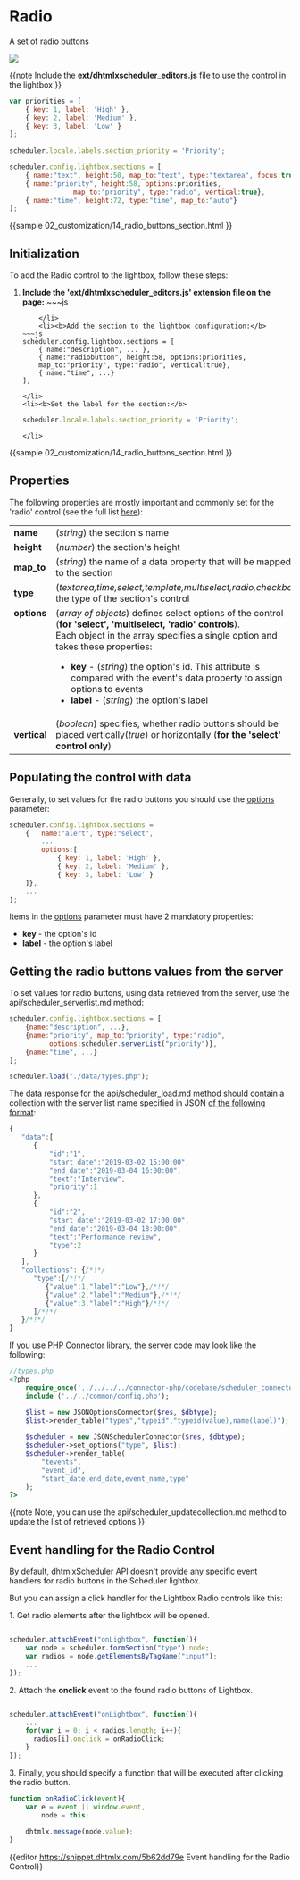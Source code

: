  Radio 
==============

A set of radio buttons

<img src="radio_editor.png"/>

{{note
Include the **ext/dhtmlxscheduler_editors.js** file to use the control in the lightbox
}}


~~~js
var priorities = [
	{ key: 1, label: 'High' },
	{ key: 2, label: 'Medium' },
	{ key: 3, label: 'Low' }
];
            
scheduler.locale.labels.section_priority = 'Priority';

scheduler.config.lightbox.sections = [
	{ name:"text", height:50, map_to:"text", type:"textarea", focus:true },
	{ name:"priority", height:58, options:priorities, 
    			map_to:"priority", type:"radio", vertical:true},
	{ name:"time", height:72, type:"time", map_to:"auto"}
];
~~~

{{sample
	02_customization/14_radio_buttons_section.html
}}


Initialization
-----------------------
To add the Radio control to the lightbox, follow these steps:

<ol>
	<li><b>Include the 'ext/dhtmlxscheduler_editors.js' extension file on the page:</b>
~~~js
<script src="../codebase/ext/dhtmlxscheduler_editors.js"></script>

~~~
	</li>
    <li><b>Add the section to the lightbox configuration:</b>
~~~js
scheduler.config.lightbox.sections = [
	{ name:"description", ... },
	{ name:"radiobutton", height:58, options:priorities, 
    map_to:"priority", type:"radio", vertical:true},
    { name:"time", ...}
];
~~~
	</li>
    <li><b>Set the label for the section:</b>
~~~js
scheduler.locale.labels.section_priority = 'Priority';
~~~
	</li>
</ol>
     
{{sample
	02_customization/14_radio_buttons_section.html
}}

Properties
---------------------------------------------
The following properties are mostly important and commonly set for the 'radio' control (see the full list <a href="api/scheduler_lightbox_config.md">here</a>):

<table class="webixdoc_links">
	<tbody>
    	<tr>
			<td class="webixdoc_links0"><b>name</b></td>
			<td>(<i>string</i>) the section's name </td>
		</tr>
        <tr>
			<td class="webixdoc_links0"><b>height</b></td>
			<td>(<i>number</i>) the section's height</td>
		</tr>
        <tr>
			<td class="webixdoc_links0"><b>map_to</b></td>
			<td>(<i>string</i>) the name of a data property that will be mapped to the section</td>
		</tr>
        <tr>
			<td class="webixdoc_links0"><b>type</b></td>
			<td>(<i>textarea,time,select,template,multiselect,radio,checkbox</i>) the type of the section's control</td>
		</tr>
        <tr>
			<td class="webixdoc_links0"  style="vertical-align: top;"><b>options</b></td>
			<td>(<i>array of objects</i>) defines select options of the control (<b>for 'select', 'multiselect, 'radio' controls</b>).<br> Each object in the array specifies a single option and takes these properties:
            	<ul>
					<li><b>key</b> -   (<i>string</i>) the option's id. This attribute is compared with the event's data property to assign options to events</li>
					<li><b>label</b> -   (<i>string</i>) the option's label</li>
			</ul>
             </td>
		</tr>
		<tr>
			<td class="webixdoc_links0"><b>vertical</b></td>
			<td>(<i>boolean</i>) specifies, whether radio buttons should be placed vertically(<i>true</i>) or horizontally  (<b>for the 'select' control only</b>)</td>
		</tr>
    </tbody>
</table>



Populating the control with data
-------------------------------------------

Generally, to set values for the radio buttons you should use the [options](api/scheduler_lightbox_config.md) parameter:

~~~js
scheduler.config.lightbox.sections = 
	{  	name:"alert", type:"select", 
        ...
    	options:[
			{ key: 1, label: 'High' },
			{ key: 2, label: 'Medium' },
			{ key: 3, label: 'Low' }
	]},
    ...
];
~~~

Items in the  [options](api/scheduler_lightbox_config.md) parameter must have 2 mandatory properties:

- **key** - the option's id
- **label** - the option's label

Getting the radio buttons values from the server
------------------------------------------------------
To set values for radio buttons, using data retrieved from the server, use the api/scheduler_serverlist.md method:

~~~js
scheduler.config.lightbox.sections = [
	{name:"description", ...},
	{name:"priority", map_to:"priority", type:"radio", 
          options:scheduler.serverList("priority")},
	{name:"time", ...}
];

scheduler.load("./data/types.php");
~~~


The data response for the api/scheduler_load.md method should contain a collection with the server list name specified in JSON
[of the following format](data_formats.md#jsonwithcollections):

~~~js
{ 
   "data":[
      {
          "id":"1",
          "start_date":"2019-03-02 15:00:00",
          "end_date":"2019-03-04 16:00:00",
          "text":"Interview",
          "priority":1
      },
      {
          "id":"2",
          "start_date":"2019-03-02 17:00:00",
          "end_date":"2019-03-04 18:00:00",
          "text":"Performance review",
          "type":2
      }
   ], 
   "collections": {/*!*/
      "type":[/*!*/      
         {"value":1,"label":"Low"},/*!*/
         {"value":2,"label":"Medium"},/*!*/
         {"value":3,"label":"High"}/*!*/
      ]/*!*/
   }/*!*/
}

~~~

If you use [PHP Connector](https://github.com/DHTMLX/connector-php) library, the server code may look like the following:

~~~php
//types.php
<?php
	require_once('../../../../connector-php/codebase/scheduler_connector.php');
	include ('../../common/config.php');

	$list = new JSONOptionsConnector($res, $dbtype);
	$list->render_table("types","typeid","typeid(value),name(label)");
	
	$scheduler = new JSONSchedulerConnector($res, $dbtype);
	$scheduler->set_options("type", $list);
	$scheduler->render_table(
        "tevents",
        "event_id",
        "start_date,end_date,event_name,type"
    );
?>
~~~

{{note
Note, you can use the api/scheduler_updatecollection.md method to update the list of retrieved options
}}


Event handling for the Radio Control
------------------------------------

By default, dhtmlxScheduler API doesn't provide any specific event handlers for radio buttons in the Scheduler lightbox.

But you can assign a click handler for the Lightbox Radio controls like this:

1\.  Get radio elements after the lightbox will be opened.

~~~js

scheduler.attachEvent("onLightbox", function(){
    var node = scheduler.formSection("type").node;
    var radios = node.getElementsByTagName("input");
    ...
});
~~~

2\. Attach the <b>onclick</b> event to the found radio buttons of Lightbox.

~~~js

scheduler.attachEvent("onLightbox", function(){
	...
    for(var i = 0; i < radios.length; i++){
      radios[i].onclick = onRadioClick; 
    }
});
~~~

3\. Finally, you should specify a function that will be executed after clicking the radio button.

~~~js
function onRadioClick(event){
	var e = event || window.event,
        node = this;
  
	dhtmlx.message(node.value);
}
~~~

{{editor	https://snippet.dhtmlx.com/5b62dd79e	Event handling for the Radio Control}}